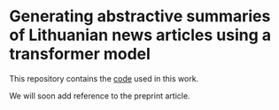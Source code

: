 # Generating abstractive summaries of Lithuanian news articles using a transformer model
This repository contains the [code](Supplementary_code.ipynb) used in this work.

We will soon add reference to the preprint article.
